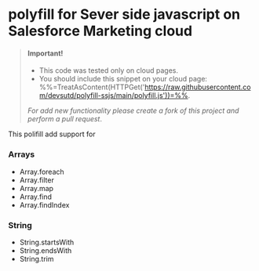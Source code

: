 # polyfill for Sever side javascript on Salesforce Marketing cloud


> #### Important!
>
> - This code was tested only on cloud pages.
> - You should include this snippet on your cloud page: %%=TreatAsContent(HTTPGet('https://raw.githubusercontent.com/devsutd/polyfill-ssjs/main/polyfill.js'))=%%.
>
>  *For add new functionality please create a fork of this project and perform a pull request*.

This polifill add support for 

### Arrays
- Array.foreach
- Array.filter
- Array.map 
- Array.find
- Array.findIndex

### String

- String.startsWith
- String.endsWith
- String.trim
